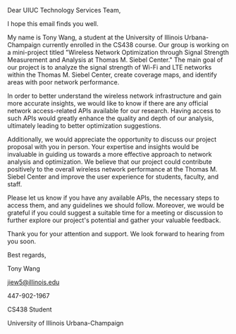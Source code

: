 Dear UIUC Technology Services Team,

I hope this email finds you well. 

My name is Tony Wang, a student at the University of Illinois Urbana-Champaign currently enrolled in the CS438 course. Our group is working on a mini-project titled "Wireless Network Optimization through Signal Strength Measurement and Analysis at Thomas M. Siebel Center." The main goal of our project is to analyze the signal strength of Wi-Fi and LTE networks within the Thomas M. Siebel Center, create coverage maps, and identify areas with poor network performance. 

In order to better understand the wireless network infrastructure and gain more accurate insights, we would like to know if there are any official network access-related APIs available for our research. Having access to such APIs would greatly enhance the quality and depth of our analysis, ultimately leading to better optimization suggestions.

Additionally, we would appreciate the opportunity to discuss our project proposal with you in person. Your expertise and insights would be invaluable in guiding us towards a more effective approach to network analysis and optimization. We believe that our project could contribute positively to the overall wireless network performance at the Thomas M. Siebel Center and improve the user experience for students, faculty, and staff.

Please let us know if you have any available APIs, the necessary steps to access them, and any guidelines we should follow. Moreover, we would be grateful if you could suggest a suitable time for a meeting or discussion to further explore our project's potential and gather your valuable feedback.

Thank you for your attention and support. We look forward to hearing from you soon.

Best regards,

Tony Wang

jiew5@illinois.edu

447-902-1967

CS438 Student

University of Illinois Urbana-Champaign